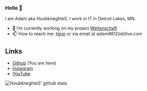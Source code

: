 ### Hello 👋

I am Adam aka HoubkneghteS. I work in IT in Detroit Lakes, MN.

- 🔭 I’m currently working on my project [Weltenschaft](https://github.com/houbkneghtes/weltenschaft)
- 📫 How to reach me: *[Here](https://github.com/HoubkneghteS/HoubkneghteS/issues)* or via email at *adam9812(at)live.com*

## Links
- [Github](https://github.com/HoubkneghteS) (You are here)
- [Instagram](https://www.instagram.com/houbkneghtes/)
- [YouTube](www.youtube.com/channel/UCykkNoR5s5Qjynw_rjdpw4A)

![HoubkneghteS' github stats](https://github-readme-stats.vercel.app/api?username=houbkneghtes&show_icons=true)
